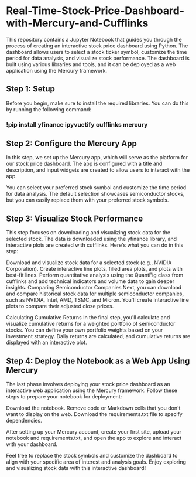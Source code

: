 # Real-Time-Stock-Price-Dashboard-with-Mercury-and-Cufflinks

This repository contains a Jupyter Notebook that guides you through the process of creating an interactive stock price dashboard using Python. The dashboard allows users to select a stock ticker symbol, customize the time period for data analysis, and visualize stock performance. The dashboard is built using various libraries and tools, and it can be deployed as a web application using the Mercury framework.

## Step 1: Setup
Before you begin, make sure to install the required libraries. You can do this by running the following command:

### !pip install yfinance ipyvuetify cufflinks mercury

## Step 2: Configure the Mercury App
In this step, we set up the Mercury app, which will serve as the platform for our stock price dashboard. The app is configured with a title and description, and input widgets are created to allow users to interact with the app.

You can select your preferred stock symbol and customize the time period for data analysis. The default selection showcases semiconductor stocks, but you can easily replace them with your preferred stock symbols.

## Step 3: Visualize Stock Performance
This step focuses on downloading and visualizing stock data for the selected stock. The data is downloaded using the yfinance library, and interactive plots are created with cufflinks. Here's what you can do in this step:

Download and visualize stock data for a selected stock (e.g., NVIDIA Corporation).
Create interactive line plots, filled area plots, and plots with best-fit lines.
Perform quantitative analysis using the QuantFig class from cufflinks and add technical indicators and volume data to gain deeper insights.
Comparing Semiconductor Companies
Next, you can download and compare historical stock data for multiple semiconductor companies, such as NVIDIA, Intel, AMD, TSMC, and Micron. You'll create interactive line plots to compare their adjusted close prices.

Calculating Cumulative Returns
In the final step, you'll calculate and visualize cumulative returns for a weighted portfolio of semiconductor stocks. You can define your own portfolio weights based on your investment strategy. Daily returns are calculated, and cumulative returns are displayed with an interactive plot.

## Step 4: Deploy the Notebook as a Web App Using Mercury
The last phase involves deploying your stock price dashboard as an interactive web application using the Mercury framework. Follow these steps to prepare your notebook for deployment:

Download the notebook.
Remove code or Markdown cells that you don't want to display on the web.
Download the requirements.txt file to specify dependencies.

After setting up your Mercury account, create your first site, upload your notebook and requirements.txt, and open the app to explore and interact with your dashboard.

Feel free to replace the stock symbols and customize the dashboard to align with your specific area of interest and analysis goals. Enjoy exploring and visualizing stock data with this interactive dashboard!

